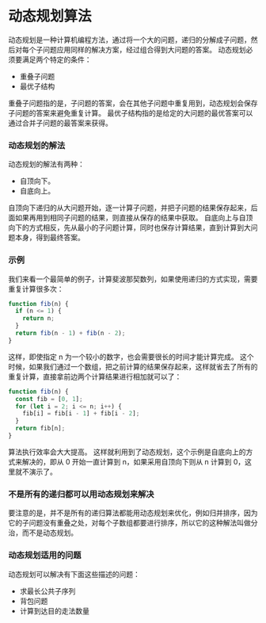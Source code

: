 # 动态规划算法

动态规划是一种计算机编程方法，通过将一个大的问题，递归的分解成子问题，然后对每个子问题应用同样的解决方案，经过组合得到大问题的答案。 动态规划必须要满足两个特定的条件：

- 重叠子问题
- 最优子结构

重叠子问题指的是，子问题的答案，会在其他子问题中重复用到，动态规划会保存子问题的答案来避免重复计算。 最优子结构指的是给定的大问题的最优答案可以通过合并子问题的最答案来获得。

### 动态规划的解法

动态规划的解法有两种：

- 自顶向下。
- 自底向上。

自顶向下递归的从大问题开始，逐一计算子问题，并把子问题的结果保存起来，后面如果再用到相同子问题的结果，则直接从保存的结果中获取。 自底向上与自顶向下的方式相反，先从最小的子问题计算，同时也保存计算结果，直到计算到大问题本身，得到最终答案。

### 示例

我们来看一个最简单的例子，计算斐波那契数列，如果使用递归的方式实现，需要重复计算很多次：

```javascript
function fib(n) {
  if (n <= 1) {
    return n;
  }
  return fib(n - 1) + fib(n - 2);
}
```

这样，即使指定 n 为一个较小的数字，也会需要很长的时间才能计算完成。 这个时候，如果我们通过一个数组，把之前计算的结果保存起来，这样就省去了所有的重复计算，直接拿前边两个计算结果进行相加就可以了：

```javascript
function fib(n) {
  const fib = [0, 1];
  for (let i = 2; i <= n; i++) {
    fib[i] = fib[i - 1] + fib[i - 2];
  }
  return fib[n];
}
```

算法执行效率会大大提高。 这样就利用到了动态规划，这个示例是自底向上的方式来解决的，即从 0 开始一直计算到 n，如果采用自顶向下则从 n 计算到 0，这里就不演示了。

### 不是所有的递归都可以用动态规划来解决

要注意的是，并不是所有的递归算法都能用动态规划来优化，例如归并排序，因为它的子问题没有重叠之处，对每个子数组都要进行排序，所以它的这种解法叫做分治，而不是动态规划。

### 动态规划适用的问题

动态规划可以解决有下面这些描述的问题：

- 求最长公共子序列
- 背包问题
- 计算到达目的走法数量
